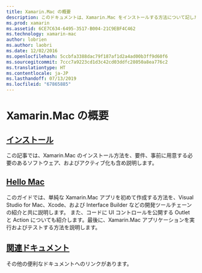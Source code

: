 ```yaml
---
title: Xamarin.Mac の概要
description: このドキュメントは、Xamarin.Mac をインストールする方法について記したガイドにリンクされています。また、サンプル Xamarin.Mac アプリをビルドする方法のチュートリアルがあります。
ms.prod: xamarin
ms.assetid: 6CE7C634-6495-3517-B004-21C9EBF4C462
ms.technology: xamarin-mac
author: lobrien
ms.author: laobri
ms.date: 12/02/2016
ms.openlocfilehash: 5ccbfa3388dac79f187af1d2a4ad00b3ff9d60f6
ms.sourcegitcommit: 7ccc7a9223cd1d3c42cd03ddfc28050a8ea776c2
ms.translationtype: HT
ms.contentlocale: ja-JP
ms.lasthandoff: 07/13/2019
ms.locfileid: "67865885"
---
```

# <a name="getting-started-with-xamarinmac"></a>Xamarin.Mac の概要

## <a name="installationmacget-startedinstallationmd"></a>[インストール](~/mac/get-started/installation.md)

この記事では、Xamarin.Mac のインストール方法を、要件、事前に用意する必要のあるソフトウェア、およびアクティブ化も含め説明します。

## <a name="hello-macmacget-startedhello-macmd"></a>[Hello Mac](~/mac/get-started/hello-mac.md)

このガイドでは、単純な Xamarin.Mac アプリを初めて作成する方法を、Visual Studio for Mac、Xcode、および Interface Builder などの開発ツールチェーンの紹介と共に説明します。 また、コードに UI コントロールを公開する Outlet と Action についても紹介します。最後に、Xamarin.Mac アプリケーションを実行およびテストする方法を説明します。

## <a name="related-documentationmacget-startedrelatedmd"></a>[関連ドキュメント](~/mac/get-started/related.md)

その他の便利なドキュメントへのリンクがあります。
